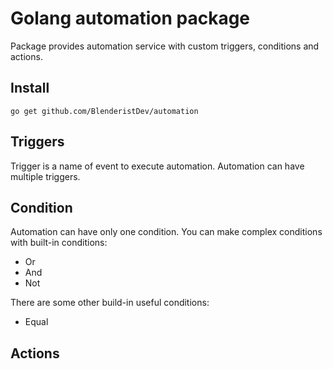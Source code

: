 # Golang automation package
Package provides automation service with custom triggers, conditions and actions.


## Install
````
go get github.com/BlenderistDev/automation
````
## Triggers
Trigger is a name of event to execute automation. Automation can have multiple triggers.
## Condition
Automation can have only one condition.
You can make complex conditions with built-in conditions:
* Or
* And
* Not

There are some other build-in useful conditions:
* Equal

## Actions
